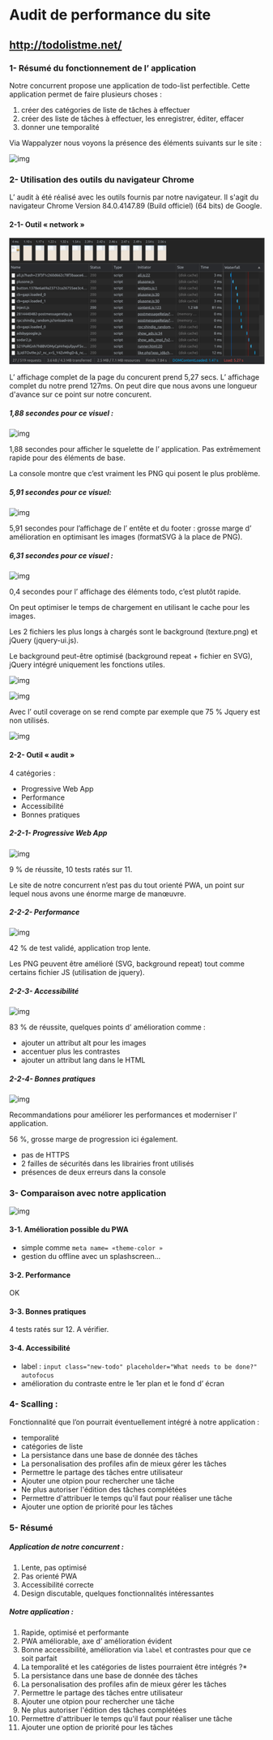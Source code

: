 # Audit de performance du site
## http://todolistme.net/

### 1- Résumé du fonctionnement de l’ application

Notre concurrent propose une application de todo-list perfectible.
Cette application permet de faire plusieurs choses :
1. créer des catégories de liste de tâches à effectuer
2. créer des liste de tâches à effectuer, les enregistrer, éditer, effacer
3. donner une temporalité

Via Wappalyzer nous voyons la présence des éléments suivants sur le site :

![img](audit_wappalyzer.png)


### 2- Utilisation des outils du navigateur Chrome
L’ audit à été réalisé avec les outils fournis par
notre navigateur. Il s'agit du navigateur Chrome Version 84.0.4147.89 (Build officiel) (64 bits) de Google.

#### 2-1- Outil « network »

![img](livrable/audit_site_concurent/assets/audit_network.png)

L’ affichage complet de la page du concurent prend 5,27 secs.
L’ affichage complet du notre prend 127ms.
On peut dire que nous avons une longueur d'avance sur ce point sur notre concurent.

##### 1,88 secondes pour ce visuel :

![img](audit_network_1.88ms.png)

1,88 secondes pour afficher le squelette de l’ application. Pas extrêmement rapide pour des éléments de base. 

La console montre que c’est vraiment les PNG qui posent le plus problème.

##### 5,91 secondes pour ce visuel:

![img](audit_network_5.91ms.png)

5,91 secondes pour l’affichage de l’ entête et du footer : grosse marge d’ amélioration en optimisant les images (formatSVG à la place de PNG).

##### 6,31 secondes pour ce visuel :

![img](audit_network_6.31ms.png)

0,4 secondes pour l’ affichage des éléments todo, c’est plutôt rapide.

On peut optimiser le temps de chargement en utilisant le cache pour les images.

Les 2 fichiers les plus longs à chargés sont  le background (texture.png) et jQuery (jquery-ui.js).

Le background peut-être optimisé (background repeat + fichier en SVG), jQuery intégré uniquement les fonctions utiles.

![img](audit_network_texture.png)

![img](audit_network_jquery.png)

Avec l’ outil coverage on se rend compte par exemple que 75 % Jquery est non utilisés.

![img](audit_network_coverage.png)

#### 2-2- Outil « audit »
4 catégories :
* Progressive Web App
* Performance
* Accessibilité
* Bonnes pratiques

##### 2-2-1- Progressive Web App

![img](audit_pwa.png)

9 % de réussite, 10 tests ratés sur 11.

Le site de notre concurrent n’est pas du tout orienté PWA, un point sur lequel nous avons une énorme marge de manœuvre.

##### 2-2-2- Performance

![img](audit_perf.png)

42 % de test validé, application trop lente.

Les PNG peuvent être amélioré (SVG, background repeat) tout comme certains fichier JS (utilisation de jquery).

##### 2-2-3- Accessibilité

![img](audit_accessibilite.png)

83 % de réussite, quelques points d’ amélioration comme :
* ajouter un attribut alt pour les images
* accentuer plus les contrastes
* ajouter un attribut lang dans le HTML

##### 2-2-4- Bonnes pratiques

![img](audit_practice.png)

Recommandations pour améliorer les performances et moderniser l’ application.

56 %, grosse marge de progression ici également.
* pas de HTTPS
* 2 failles de sécurités dans les librairies front utilisés
* présences de deux erreurs dans la console

### 3- Comparaison avec notre application

![img](audit_notre_app.png)

#### 3-1. Amélioration possible du PWA
* simple comme `meta name= «theme-color »`
* gestion du offline avec un splashscreen...

#### 3-2. Performance 
OK

#### 3-3. Bonnes pratiques 
4 tests ratés sur 12. A vérifier.

#### 3-4. Accessibilité
* label : `input class="new-todo" placeholder="What needs to be done?" autofocus`
* amélioration du contraste entre le 1er plan et le fond d’ écran

### 4- Scalling :
Fonctionnalité que l’on pourrait éventuellement intégré à notre application :
* temporalité
* catégories de liste
* La persistance dans une base de donnée des tâches
* La personalisation des profiles afin de mieux gérer les tâches
* Permettre le partage des tâches entre utilisateur
* Ajouter une otpion pour rechercher une tâche
* Ne plus autoriser l'édition des tâches complétées
* Permettre d'attribuer le temps qu'il faut pour réaliser une tâche
* Ajouter une option de priorité pour les tâches

### 5- Résumé
##### Application de notre concurrent :
1. Lente, pas optimisé
2. Pas orienté PWA
3. Accessibilité correcte
4. Design discutable, quelques fonctionnalités intéressantes

##### Notre application :
1. Rapide, optimisé et performante
2. PWA améliorable, axe d’ amélioration évident
3. Bonne accessibilité, amélioration via `label` et contrastes pour que ce soit parfait
4. La temporalité et les catégories de listes pourraient être intégrés ?*
5. La persistance dans une base de donnée des tâches
6. La personalisation des profiles afin de mieux gérer les tâches
7. Permettre le partage des tâches entre utilisateur
8. Ajouter une otpion pour rechercher une tâche
9. Ne plus autoriser l'édition des tâches complétées
10. Permettre d'attribuer le temps qu'il faut pour réaliser une tâche
11. Ajouter une option de priorité pour les tâches


